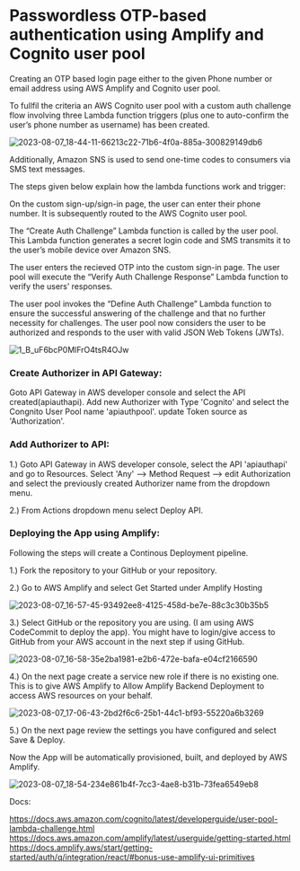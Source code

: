 # Passwordless OTP-based authentication using Amplify and Cognito user pool

Creating an OTP based login page either to the given Phone number or email address using AWS Amplify and Cognito user pool. 

To fullfil the criteria an AWS Cognito user pool with a custom auth challenge flow involving three Lambda function triggers (plus one to auto-confirm the user’s phone number as username) has been created.


![2023-08-07_18-44-11-66213c22-71b6-4f0a-885a-300829149db6](https://github.com/afsalahammed/amplify_cognito_app/assets/97507771/06c9b0f4-1a22-4620-960c-7ec9a8fd95e5)


Additionally, Amazon SNS is used to send one-time codes to consumers via SMS text messages. 

The steps given below explain how the lambda functions work and trigger:

On the custom sign-up/sign-in page, the user can enter their phone number. It is subsequently routed to the AWS Cognito user pool.

The “Create Auth Challenge” Lambda function is called by the user pool. This Lambda function generates a secret login code and SMS transmits it to the user’s mobile device over Amazon SNS.

The user enters the recieved OTP into the custom sign-in page. The user pool will execute the “Verify Auth Challenge Response” Lambda function to verify the users’ responses.

The user pool invokes the “Define Auth Challenge” Lambda function to ensure the successful answering of the challenge and that no further necessity for challenges. 
The user pool now considers the user to be authorized and responds to the user with valid JSON Web Tokens (JWTs).

![1_B_uF6bcP0MlFrO4tsR4OJw](https://github.com/afsalahammed/amplify_cognito_app/assets/97507771/bc984ee1-b46e-4dfd-8bb8-8e1f7c86a786)

### Create Authorizer in API Gateway: 

Goto API Gateway in AWS developer console and select the API created(apiauthapi). Add new Authorizer with Type 'Cognito' and select the Congnito User Pool name 'apiauthpool'. update Token source as 'Authorization'.

### Add Authorizer to API:

1.) Goto API Gateway in AWS developer console, select the API 'apiauthapi' and go to Resources. Select 'Any' --> Method Request --> edit Authorization and select the previously created Authorizer name from the dropdown menu.

2.) From Actions dropdown menu select Deploy API.

### Deploying the App using Amplify:

Following the steps will create a Continous Deployment pipeline. 

1.) Fork the repository to your GitHub or your repository.   

2.) Go to AWS Amplify and select Get Started under Amplify Hosting

![2023-08-07_16-57-45-93492ee8-4125-458d-be7e-88c3c30b35b5](https://github.com/afsalahammed/amplify_cognito_app/assets/97507771/825f6415-9c60-45b0-9534-d8298d011dae)


3.) Select GitHub or the repository you are using. (I am using AWS CodeCommit to deploy the app). You might have to login/give access to GitHub from your AWS account in the next step if using GitHub.

![2023-08-07_16-58-35e2ba1981-e2b6-472e-bafa-e04cf2166590](https://github.com/afsalahammed/amplify_cognito_app/assets/97507771/0fb29c7a-ac7f-48d8-852c-d2a105492631)


4.) On the next page create a service new role if there is no existing one. This is to give AWS Amplify to Allow Amplify Backend Deployment to access AWS resources on your behalf. 

![2023-08-07_17-06-43-2bd2f6c6-25b1-44c1-bf93-55220a6b3269](https://github.com/afsalahammed/amplify_cognito_app/assets/97507771/2e3fbb37-4584-4424-ab14-0f35f803364e)


5.) On the next page review the settings you have configured and select Save & Deploy. 

Now the App will be automatically provisioned, built, and deployed by AWS Amplify.

![2023-08-07_18-54-234e861b4f-7cc3-4ae8-b31b-73fea6549eb8](https://github.com/afsalahammed/amplify_cognito_app/assets/97507771/b0818746-1fff-4983-984e-b5dfa0b42648)   


Docs:

https://docs.aws.amazon.com/cognito/latest/developerguide/user-pool-lambda-challenge.html
https://docs.aws.amazon.com/amplify/latest/userguide/getting-started.html
https://docs.amplify.aws/start/getting-started/auth/q/integration/react/#bonus-use-amplify-ui-primitives